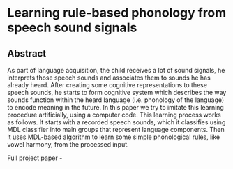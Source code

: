 # Learning rule-based phonology from speech sound signals

## Abstract
As part of language acquisition, the child receives a lot of sound signals, he interprets those speech sounds and associates them to sounds he has already heard. After creating some cognitive representations to these speech sounds, he starts to form cognitive system which describes the way sounds function within the heard language (i.e. phonology of the language) to encode meaning in the future. In this paper we try to imitate this learning procedure artificially, using a computer code. This learning process works as follows. It starts with a recorded speech sounds, which it classifies using MDL classifier into main groups that represent language components. Then it uses MDL-based algorithm to learn some simple phonological rules, like vowel harmony, from the processed input. 

Full project paper - 
